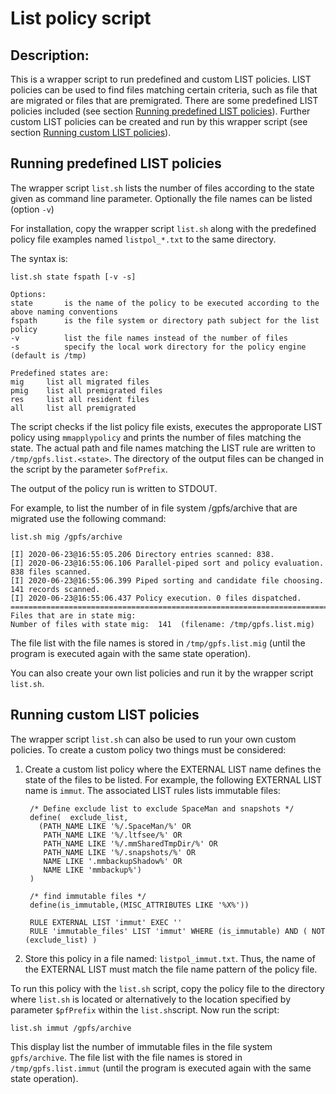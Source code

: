 # List policy script

## Description:

This is a wrapper script to run predefined and custom LIST policies. LIST policies can be used to find files matching certain criteria, such as file that are migrated or files that are premigrated. There are some predefined LIST policies included (see section [Running predefined LIST policies](#Running-predefined-LIST-policies)). Further custom LIST policies can be created and run by this wrapper script (see section [Running custom LIST policies](#Running-custom-LIST-policies)).


## Running predefined LIST policies

The wrapper script `list.sh` lists the number of files according to the state given as command line parameter. Optionally the file names can be listed (option `-v`)

For installation, copy the wrapper script `list.sh` along with the predefined policy file examples named `listpol_*.txt` to the same directory. 

The syntax is:

	list.sh state fspath [-v -s]
	
	Options:
	state		is the name of the policy to be executed according to the above naming conventions
    fspath		is the file system or directory path subject for the list policy
	-v			list the file names instead of the number of files
	-s 			specify the local work directory for the policy engine (default is /tmp)
	
	Predefined states are:
	mig		list all migrated files
	pmig	list all premigrated files
	res		list all resident files 
	all		list all premigrated 
	
The script checks if the list policy file exists, executes the approporate LIST policy using `mmapplypolicy` and prints the number of files matching the state. The actual path and file names matching the LIST rule are written to `/tmp/gpfs.list.<state>`. The directory of the output files can be changed in the script by the parameter `$ofPrefix`.

The output of the policy run is written to STDOUT.

For example, to list the number of in file system /gpfs/archive that are migrated use the following command:

	list.sh mig /gpfs/archive
	
	[I] 2020-06-23@16:55:05.206 Directory entries scanned: 838.
	[I] 2020-06-23@16:55:06.106 Parallel-piped sort and policy evaluation. 838 files scanned.
	[I] 2020-06-23@16:55:06.399 Piped sorting and candidate file choosing. 141 records scanned.
	[I] 2020-06-23@16:55:06.437 Policy execution. 0 files dispatched.
	==============================================================================
	Files that are in state mig:
	Number of files with state mig:  141  (filename: /tmp/gpfs.list.mig)


The file list with the file names is stored in `/tmp/gpfs.list.mig` (until the program is executed again with the same state operation).

You can also create your own list policies and run it by the wrapper script `list.sh`. 


## Running custom LIST policies

The wrapper script `list.sh` can also be used to run your own custom policies. To create a custom policy two things must be considered:

1. Create a custom list policy where the EXTERNAL LIST name defines the state of the files to be listed. For example, the following EXTERNAL LIST name is `immut`. The associated LIST rules lists immutable files:

		/* Define exclude list to exclude SpaceMan and snapshots */
		define(  exclude_list,
		  (PATH_NAME LIKE '%/.SpaceMan/%' OR 		
		   PATH_NAME LIKE '%/.ltfsee/%' OR 			
		   PATH_NAME LIKE '%/.mmSharedTmpDir/%' OR	
		   PATH_NAME LIKE '%/.snapshots/%' OR 		
		   NAME LIKE '.mmbackupShadow%' OR 			
		   NAME LIKE 'mmbackup%')					
		) 

		/* find immutable files */
		define(is_immutable,(MISC_ATTRIBUTES LIKE '%X%'))

		RULE EXTERNAL LIST 'immut' EXEC ''
		RULE 'immutable_files' LIST 'immut' WHERE (is_immutable) AND ( NOT (exclude_list) )


2. Store this policy in a file named: `listpol_immut.txt`. Thus, the name of the EXTERNAL LIST must match the file name pattern of the policy file. 


To run this policy with the `list.sh` script, copy the policy file to the directory where `list.sh` is located or alternatively to the location specified by parameter `$pfPrefix` within the `list.sh`script. Now run the script:

	list.sh immut /gpfs/archive


This display list the number of immutable files in the file system `gpfs/archive`. The file list with the file names is stored in `/tmp/gpfs.list.immut` (until the program is executed again with the same state operation).
